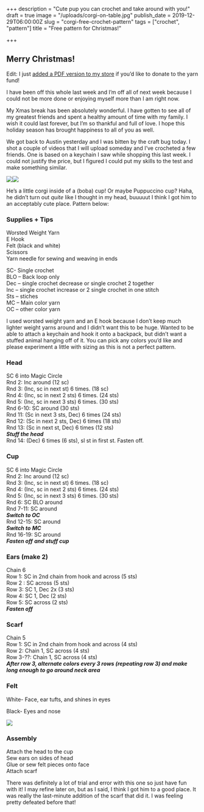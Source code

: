 +++
description = "Cute pup you can crochet and take around with you!"
draft = true
image = "/uploads/corgi-on-table.jpg"
publish_date = 2019-12-29T06:00:00Z
slug = "corgi-free-crochet-pattern"
tags = ["crochet", "pattern"]
title = "Free pattern for Christmas!"

+++
## Merry Christmas!

Edit: I just [added a PDF version to my store](https://codyscraftcorner.square.site/product/-digital-pattern-only-corgi-puppuccino-crochet-pattern/5?cs=true) if you’d like to donate to the yarn fund!

I have been off this whole last week and I’m off all of next week because I could not be more done or enjoying myself more than I am right now.

My Xmas break has been absolutely wonderful. I have gotten to see all of my greatest friends and spent a healthy amount of time with my family. I wish it could last forever, but I’m so thankful and full of love. I hope this holiday season has brought happiness to all of you as well.

We got back to Austin yesterday and I was bitten by the craft bug today. I shot a couple of videos that I will upload someday and I’ve crocheted a few friends. One is based on a keychain I saw while shopping this last week. I could not justify the price, but I figured I could put my skills to the test and make something similar.

![](/uploads/holding-corgi.jpg)![](/uploads/close-up-corgi.jpg)

He’s a little corgi inside of a (boba) cup! Or maybe Puppuccino cup? Haha, he didn’t turn out _quite_ like I thought in my head, buuuuut I think I got him to an acceptably cute place. Pattern below:

### Supplies + Tips

Worsted Weight Yarn  
E Hook  
Felt (black and white)  
Scissors  
Yarn needle for sewing and weaving in ends

SC- Single crochet  
BLO – Back loop only  
Dec – single crochet decrease or single crochet 2 together  
Inc – single crochet increase or 2 single crochet in one stitch  
Sts – stiches  
MC – Main color yarn  
OC – other color yarn

I used worsted weight yarn and an E hook because I don’t keep much lighter weight yarns around and I didn’t want this to be huge. Wanted to be able to attach a keychain and hook it onto a backpack, but didn’t want a stuffed animal hanging off of it. You can pick any colors you’d like and please experiment a little with sizing as this is not a perfect pattern.

### Head

SC 6 into Magic Circle  
Rnd 2: Inc around (12 sc)  
Rnd 3: (Inc, sc in next st) 6 times. (18 sc)  
Rnd 4: (Inc, sc in next 2 sts) 6 times. (24 sts)  
Rnd 5: (Inc, sc in next 3 sts) 6 times. (30 sts)  
Rnd 6-10: SC around (30 sts)  
Rnd 11: (Sc in next 3 sts, Dec) 6 times (24 sts)  
Rnd 12: (Sc in next 2 sts, Dec) 6 times (18 sts)  
Rnd 13: (Sc in next st, Dec) 6 times (12 sts)  
**_Stuff the head_**  
Rnd 14: (Dec) 6 times (6 sts), sl st in first st. Fasten off.

### Cup

SC 6 into Magic Circle  
Rnd 2: Inc around (12 sc)  
Rnd 3: (Inc, sc in next st) 6 times. (18 sc)  
Rnd 4: (Inc, sc in next 2 sts) 6 times. (24 sts)  
Rnd 5: (Inc, sc in next 3 sts) 6 times. (30 sts)  
Rnd 6: SC BLO around  
Rnd 7-11: SC around  
**_Switch to OC_**  
Rnd 12-15: SC around  
**_Switch to_** **_MC_**  
Rnd 16-19: SC around  
**_Fasten off_** **_and stuff cup_**

### Ears (make 2)

Chain 6  
Row 1: SC in 2nd chain from hook and across (5 sts)  
Row 2 : SC across (5 sts)  
Row 3: SC 1, Dec 2x (3 sts)  
Row 4: SC 1, Dec (2 sts)  
Row 5: SC across (2 sts)  
**_Fasten off_**

### Scarf

Chain 5  
Row 1: SC in 2nd chain from hook and across (4 sts)  
Row 2: Chain 1, SC across (4 sts)  
Row 3-??: Chain 1, SC across (4 sts)  
**_After row 3, alternate colors every 3 rows (repeating row 3) and make long enough to go around neck area_**

### Felt

White- Face, ear tufts, and shines in eyes

Black- Eyes and nose

![](/uploads/felt.jpg)

### Assembly

Attach the head to the cup  
Sew ears on sides of head  
Glue or sew felt pieces onto face  
Attach scarf

There was definitely a lot of trial and error with this one so just have fun with it! I may refine later on, but as I said, I think I got him to a good place. It was really the last-minute addition of the scarf that did it. I was feeling pretty defeated before that!